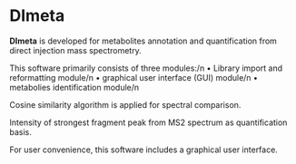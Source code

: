 # DImeta

**DImeta** is developed for metabolites annotation and quantification from direct injection mass spectrometry. 

This software primarily consists of three modules:/n 
  • Library import and reformatting module/n
  • graphical user interface (GUI) module/n 
  • metabolies identification module/n


Cosine similarity algorithm is applied for spectral comparison. 

Intensity of strongest fragment peak from MS2 spectrum as quantification basis.

For user convenience, this software includes a graphical user interface.



